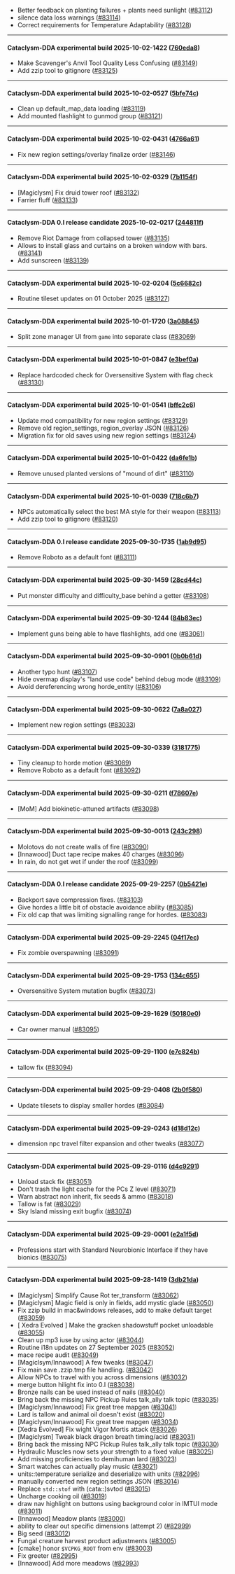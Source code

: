 * Better feedback on planting failures + plants need sunlight ([#83112](https://github.com/CleverRaven/Cataclysm-DDA/pull/83112))
* silence data loss warnings ([#83114](https://github.com/CleverRaven/Cataclysm-DDA/pull/83114))
* Correct requirements for Temperature Adaptability ([#83128](https://github.com/CleverRaven/Cataclysm-DDA/pull/83128))

---

#### Cataclysm-DDA experimental build 2025-10-02-1422 ([760eda8](https://github.com/CleverRaven/Cataclysm-DDA/releases/tag/cdda-experimental-2025-10-02-1422))

* Make Scavenger's Anvil Tool Quality Less Confusing ([#83149](https://github.com/CleverRaven/Cataclysm-DDA/pull/83149))
* Add zzip tool to gitignore ([#83125](https://github.com/CleverRaven/Cataclysm-DDA/pull/83125))

---

#### Cataclysm-DDA experimental build 2025-10-02-0527 ([5bfe74c](https://github.com/CleverRaven/Cataclysm-DDA/releases/tag/cdda-experimental-2025-10-02-0527))

* Clean up default_map_data loading ([#83119](https://github.com/CleverRaven/Cataclysm-DDA/pull/83119))
* Add mounted flashlight to gunmod group ([#83121](https://github.com/CleverRaven/Cataclysm-DDA/pull/83121))

---

#### Cataclysm-DDA experimental build 2025-10-02-0431 ([4766a61](https://github.com/CleverRaven/Cataclysm-DDA/releases/tag/cdda-experimental-2025-10-02-0431))

* Fix new region settings/overlay finalize order ([#83146](https://github.com/CleverRaven/Cataclysm-DDA/pull/83146))

---

#### Cataclysm-DDA experimental build 2025-10-02-0329 ([7b1154f](https://github.com/CleverRaven/Cataclysm-DDA/releases/tag/cdda-experimental-2025-10-02-0329))

* [Magiclysm] Fix druid tower roof ([#83132](https://github.com/CleverRaven/Cataclysm-DDA/pull/83132))
* Farrier fluff ([#83133](https://github.com/CleverRaven/Cataclysm-DDA/pull/83133))

---

#### Cataclysm-DDA 0.I release candidate 2025-10-02-0217 ([244811f](https://github.com/CleverRaven/Cataclysm-DDA/releases/tag/cdda-0.I-2025-10-02-0217))

* Remove Riot Damage from collapsed tower ([#83135](https://github.com/CleverRaven/Cataclysm-DDA/pull/83135))
* Allows to install glass and curtains on a broken window with bars. ([#83141](https://github.com/CleverRaven/Cataclysm-DDA/pull/83141))
* Add sunscreen ([#83139](https://github.com/CleverRaven/Cataclysm-DDA/pull/83139))

---

#### Cataclysm-DDA experimental build 2025-10-02-0204 ([5c6682c](https://github.com/CleverRaven/Cataclysm-DDA/releases/tag/cdda-experimental-2025-10-02-0204))

* Routine tileset updates on 01 October 2025 ([#83127](https://github.com/CleverRaven/Cataclysm-DDA/pull/83127))

---

#### Cataclysm-DDA experimental build 2025-10-01-1720 ([3a08845](https://github.com/CleverRaven/Cataclysm-DDA/releases/tag/cdda-experimental-2025-10-01-1720))

* Split zone manager UI from `game` into separate class ([#83069](https://github.com/CleverRaven/Cataclysm-DDA/pull/83069))

---

#### Cataclysm-DDA experimental build 2025-10-01-0847 ([e3bef0a](https://github.com/CleverRaven/Cataclysm-DDA/releases/tag/cdda-experimental-2025-10-01-0847))

* Replace hardcoded check for Oversensitive System with flag check ([#83130](https://github.com/CleverRaven/Cataclysm-DDA/pull/83130))

---

#### Cataclysm-DDA experimental build 2025-10-01-0541 ([bffc2c6](https://github.com/CleverRaven/Cataclysm-DDA/releases/tag/cdda-experimental-2025-10-01-0541))

* Update mod compatibility for new region settings ([#83129](https://github.com/CleverRaven/Cataclysm-DDA/pull/83129))
* Remove old region_settings, region_overlay JSON ([#83126](https://github.com/CleverRaven/Cataclysm-DDA/pull/83126))
* Migration fix for old saves using new region settings ([#83124](https://github.com/CleverRaven/Cataclysm-DDA/pull/83124))

---

#### Cataclysm-DDA experimental build 2025-10-01-0422 ([da6fe1b](https://github.com/CleverRaven/Cataclysm-DDA/releases/tag/cdda-experimental-2025-10-01-0422))

* Remove unused planted versions of "mound of dirt" ([#83110](https://github.com/CleverRaven/Cataclysm-DDA/pull/83110))

---

#### Cataclysm-DDA experimental build 2025-10-01-0039 ([718c6b7](https://github.com/CleverRaven/Cataclysm-DDA/releases/tag/cdda-experimental-2025-10-01-0039))

* NPCs automatically select the best MA style for their weapon ([#83113](https://github.com/CleverRaven/Cataclysm-DDA/pull/83113))
* Add zzip tool to gitignore ([#83120](https://github.com/CleverRaven/Cataclysm-DDA/pull/83120))

---

#### Cataclysm-DDA 0.I release candidate 2025-09-30-1735 ([1ab9d95](https://github.com/CleverRaven/Cataclysm-DDA/releases/tag/cdda-0.I-2025-09-30-1735))

* Remove Roboto as a default font ([#83111](https://github.com/CleverRaven/Cataclysm-DDA/pull/83111))

---

#### Cataclysm-DDA experimental build 2025-09-30-1459 ([28cd44c](https://github.com/CleverRaven/Cataclysm-DDA/releases/tag/cdda-experimental-2025-09-30-1459))

* Put monster difficulty and difficulty_base behind a getter ([#83108](https://github.com/CleverRaven/Cataclysm-DDA/pull/83108))

---

#### Cataclysm-DDA experimental build 2025-09-30-1244 ([84b83ec](https://github.com/CleverRaven/Cataclysm-DDA/releases/tag/cdda-experimental-2025-09-30-1244))

* Implement guns being able to have flashlights, add one ([#83061](https://github.com/CleverRaven/Cataclysm-DDA/pull/83061))

---

#### Cataclysm-DDA experimental build 2025-09-30-0901 ([0b0b61d](https://github.com/CleverRaven/Cataclysm-DDA/releases/tag/cdda-experimental-2025-09-30-0901))

* Another typo hunt ([#83107](https://github.com/CleverRaven/Cataclysm-DDA/pull/83107))
* Hide overmap display's "land use code" behind debug mode ([#83109](https://github.com/CleverRaven/Cataclysm-DDA/pull/83109))
* Avoid dereferencing wrong horde_entity ([#83106](https://github.com/CleverRaven/Cataclysm-DDA/pull/83106))

---

#### Cataclysm-DDA experimental build 2025-09-30-0622 ([7a8a027](https://github.com/CleverRaven/Cataclysm-DDA/releases/tag/cdda-experimental-2025-09-30-0622))

* Implement new region settings ([#83033](https://github.com/CleverRaven/Cataclysm-DDA/pull/83033))

---

#### Cataclysm-DDA experimental build 2025-09-30-0339 ([3181775](https://github.com/CleverRaven/Cataclysm-DDA/releases/tag/cdda-experimental-2025-09-30-0339))

* Tiny cleanup to horde motion ([#83089](https://github.com/CleverRaven/Cataclysm-DDA/pull/83089))
* Remove Roboto as a default font ([#83092](https://github.com/CleverRaven/Cataclysm-DDA/pull/83092))

---

#### Cataclysm-DDA experimental build 2025-09-30-0211 ([f78607e](https://github.com/CleverRaven/Cataclysm-DDA/releases/tag/cdda-experimental-2025-09-30-0211))

* [MoM] Add biokinetic-attuned artifacts ([#83098](https://github.com/CleverRaven/Cataclysm-DDA/pull/83098))

---

#### Cataclysm-DDA experimental build 2025-09-30-0013 ([243c298](https://github.com/CleverRaven/Cataclysm-DDA/releases/tag/cdda-experimental-2025-09-30-0013))

* Molotovs do not create walls of fire ([#83090](https://github.com/CleverRaven/Cataclysm-DDA/pull/83090))
* [Innawood] Duct tape recipe makes 40 charges ([#83096](https://github.com/CleverRaven/Cataclysm-DDA/pull/83096))
* In rain, do not get wet if under the roof ([#83099](https://github.com/CleverRaven/Cataclysm-DDA/pull/83099))

---

#### Cataclysm-DDA 0.I release candidate 2025-09-29-2257 ([0b5421e](https://github.com/CleverRaven/Cataclysm-DDA/releases/tag/cdda-0.I-2025-09-29-2257))

* Backport save compression fixes. ([#83103](https://github.com/CleverRaven/Cataclysm-DDA/pull/83103))
* Give hordes a little bit of obstacle avoidance ability ([#83085](https://github.com/CleverRaven/Cataclysm-DDA/pull/83085))
* Fix old cap that was limiting signalling range for hordes. ([#83083](https://github.com/CleverRaven/Cataclysm-DDA/pull/83083))

---

#### Cataclysm-DDA experimental build 2025-09-29-2245 ([04f17ec](https://github.com/CleverRaven/Cataclysm-DDA/releases/tag/cdda-experimental-2025-09-29-2245))

* Fix zombie overspawning ([#83091](https://github.com/CleverRaven/Cataclysm-DDA/pull/83091))

---

#### Cataclysm-DDA experimental build 2025-09-29-1753 ([134c655](https://github.com/CleverRaven/Cataclysm-DDA/releases/tag/cdda-experimental-2025-09-29-1753))

* Oversensitive System mutation bugfix ([#83073](https://github.com/CleverRaven/Cataclysm-DDA/pull/83073))

---

#### Cataclysm-DDA experimental build 2025-09-29-1629 ([50180e0](https://github.com/CleverRaven/Cataclysm-DDA/releases/tag/cdda-experimental-2025-09-29-1629))

* Car owner manual ([#83095](https://github.com/CleverRaven/Cataclysm-DDA/pull/83095))

---

#### Cataclysm-DDA experimental build 2025-09-29-1100 ([e7c824b](https://github.com/CleverRaven/Cataclysm-DDA/releases/tag/cdda-experimental-2025-09-29-1100))

* tallow fix ([#83094](https://github.com/CleverRaven/Cataclysm-DDA/pull/83094))

---

#### Cataclysm-DDA experimental build 2025-09-29-0408 ([2b0f580](https://github.com/CleverRaven/Cataclysm-DDA/releases/tag/cdda-experimental-2025-09-29-0408))

* Update tilesets to display smaller hordes ([#83084](https://github.com/CleverRaven/Cataclysm-DDA/pull/83084))

---

#### Cataclysm-DDA experimental build 2025-09-29-0243 ([d18d12c](https://github.com/CleverRaven/Cataclysm-DDA/releases/tag/cdda-experimental-2025-09-29-0243))

* dimension npc travel filter expansion and other tweaks ([#83077](https://github.com/CleverRaven/Cataclysm-DDA/pull/83077))

---

#### Cataclysm-DDA experimental build 2025-09-29-0116 ([d4c9291](https://github.com/CleverRaven/Cataclysm-DDA/releases/tag/cdda-experimental-2025-09-29-0116))

* Unload stack fix ([#83051](https://github.com/CleverRaven/Cataclysm-DDA/pull/83051))
* Don't trash the light cache for the PCs Z level ([#83071](https://github.com/CleverRaven/Cataclysm-DDA/pull/83071))
* Warn abstract non inherit, fix seeds & ammo ([#83018](https://github.com/CleverRaven/Cataclysm-DDA/pull/83018))
* Tallow is fat ([#83029](https://github.com/CleverRaven/Cataclysm-DDA/pull/83029))
* Sky Island missing exit bugfix ([#83074](https://github.com/CleverRaven/Cataclysm-DDA/pull/83074))

---

#### Cataclysm-DDA experimental build 2025-09-29-0001 ([e2a1f5d](https://github.com/CleverRaven/Cataclysm-DDA/releases/tag/cdda-experimental-2025-09-29-0001))

* Professions start with Standard Neurobionic Interface if they have bionics ([#83075](https://github.com/CleverRaven/Cataclysm-DDA/pull/83075))

---

#### Cataclysm-DDA experimental build 2025-09-28-1419 ([3db21da](https://github.com/CleverRaven/Cataclysm-DDA/releases/tag/cdda-experimental-2025-09-28-1419))

* [Magiclysm] Simplify Cause Rot ter_transform ([#83062](https://github.com/CleverRaven/Cataclysm-DDA/pull/83062))
* [Magiclysm] Magic field is only in fields, add mystic glade ([#83050](https://github.com/CleverRaven/Cataclysm-DDA/pull/83050))
* Fix zzip build in mac&windows releases, add to make default target ([#83059](https://github.com/CleverRaven/Cataclysm-DDA/pull/83059))
* [ Xedra Evolved ] Make the gracken shadowstuff pocket unloadable ([#83055](https://github.com/CleverRaven/Cataclysm-DDA/pull/83055))
* Clean up mp3 iuse by using actor ([#83044](https://github.com/CleverRaven/Cataclysm-DDA/pull/83044))
* Routine i18n updates on 27 September 2025 ([#83052](https://github.com/CleverRaven/Cataclysm-DDA/pull/83052))
* mace recipe audit ([#83049](https://github.com/CleverRaven/Cataclysm-DDA/pull/83049))
* [Magiclsym/Innawood] A few tweaks ([#83047](https://github.com/CleverRaven/Cataclysm-DDA/pull/83047))
* Fix main save .zzip.tmp file handling. ([#83042](https://github.com/CleverRaven/Cataclysm-DDA/pull/83042))
* Allow NPCs to travel with you across dimensions ([#83032](https://github.com/CleverRaven/Cataclysm-DDA/pull/83032))
* merge button hilight fix into 0.I ([#83038](https://github.com/CleverRaven/Cataclysm-DDA/pull/83038))
* Bronze nails can be used instead of nails ([#83040](https://github.com/CleverRaven/Cataclysm-DDA/pull/83040))
* Bring back the missing NPC Pickup Rules talk_ally talk topic ([#83035](https://github.com/CleverRaven/Cataclysm-DDA/pull/83035))
* [Magiclysm/Innawood] Fix great tree mapgen ([#83041](https://github.com/CleverRaven/Cataclysm-DDA/pull/83041))
* Lard is tallow and animal oil doesn't exist ([#83020](https://github.com/CleverRaven/Cataclysm-DDA/pull/83020))
* [Magiclysm/Innawood] Fix great tree mapgen ([#83034](https://github.com/CleverRaven/Cataclysm-DDA/pull/83034))
* [Xedra Evolved] Fix wight Vigor Mortis attack ([#83026](https://github.com/CleverRaven/Cataclysm-DDA/pull/83026))
* [Magiclysm] Tweak black dragon breath timing/acid ([#83031](https://github.com/CleverRaven/Cataclysm-DDA/pull/83031))
* Bring back the missing NPC Pickup Rules talk_ally talk topic ([#83030](https://github.com/CleverRaven/Cataclysm-DDA/pull/83030))
* Hydraulic Muscles now sets your strength to a fixed value ([#83025](https://github.com/CleverRaven/Cataclysm-DDA/pull/83025))
* Add missing proficiencies to demihuman lard ([#83023](https://github.com/CleverRaven/Cataclysm-DDA/pull/83023))
* Smart watches can actually play music ([#83021](https://github.com/CleverRaven/Cataclysm-DDA/pull/83021))
* units::temperature serialize and deserialize with units ([#82996](https://github.com/CleverRaven/Cataclysm-DDA/pull/82996))
* manually converted new region settings JSON ([#83014](https://github.com/CleverRaven/Cataclysm-DDA/pull/83014))
* Replace `std::stof` with (cata::)svtod ([#83015](https://github.com/CleverRaven/Cataclysm-DDA/pull/83015))
* Uncharge cooking oil ([#83019](https://github.com/CleverRaven/Cataclysm-DDA/pull/83019))
* draw nav highlight on buttons using background color in IMTUI mode ([#83011](https://github.com/CleverRaven/Cataclysm-DDA/pull/83011))
* [Innawood] Meadow plants ([#83000](https://github.com/CleverRaven/Cataclysm-DDA/pull/83000))
* ability to clear out specific dimensions (attempt 2) ([#82999](https://github.com/CleverRaven/Cataclysm-DDA/pull/82999))
* Big seed ([#83012](https://github.com/CleverRaven/Cataclysm-DDA/pull/83012))
* Fungal creature harvest product adjustments ([#83005](https://github.com/CleverRaven/Cataclysm-DDA/pull/83005))
* [cmake] honor `$VCPKG_ROOT` from env ([#83003](https://github.com/CleverRaven/Cataclysm-DDA/pull/83003))
* Fix greeter ([#82995](https://github.com/CleverRaven/Cataclysm-DDA/pull/82995))
* [Innawood] Add more meadows ([#82993](https://github.com/CleverRaven/Cataclysm-DDA/pull/82993))
